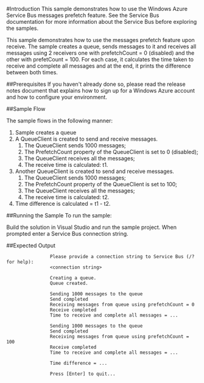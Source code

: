#Introduction
This sample demonstrates how to use the Windows Azure Service Bus messages prefetch feature. See the Service Bus documentation for more information about the Service Bus before exploring the samples.

This sample demonstrates how to use the messages prefetch feature upon receive. The sample creates a queue, sends messages to it and receives all messages using 2 receivers one with prefetchCount = 0 (disabled) and the other with prefetCount = 100. For each case, it calculates the time taken to receive and complete all messages and at the end, it prints the difference between both times.

 

##Prerequisites
If you haven't already done so, please read the release notes document that explains how to sign up for a Windows Azure account and how to configure your environment.

##Sample Flow

The sample flows in the following manner:

1. Sample creates a queue
2. A QueueClient is created to send and receive messages.
    1. The QueueClient sends 1000 messages;
    2. The PrefetchCount property of the QueueClient is set to 0 (disabled);
    3. The QueueClient receives all the messages;
    4. The receive time is calculated: t1.
3. Another QueueClient is created to send and receive messages.
    1. The QueueClient sends 1000 messages;
    2. The PrefetchCount property of the QueueClient is set to 100;
    3. The QueueClient receives all the messages;
    4. The receive time is calculated: t2.
4. Time difference is calculated = t1 - t2.
 

##Running the Sample
To run the sample:

Build the solution in Visual Studio and run the sample project.
When prompted enter a Service Bus connection string.

##Expected Output

 

                    Please provide a connection string to Service Bus (/? for help): 
                    <connection string>

                    Creating a queue.
                    Queue created.

                    Sending 1000 messages to the queue
                    Send completed
                    Receiving messages from queue using prefetchCount = 0
                    Receive completed
                    Time to receive and complete all messages = ...

                    Sending 1000 messages to the queue
                    Send completed
                    Receiving messages from queue using prefetchCount = 100
                    Receive completed
                    Time to receive and complete all messages = ...

                    Time difference = ...

                    Press [Enter] to quit...